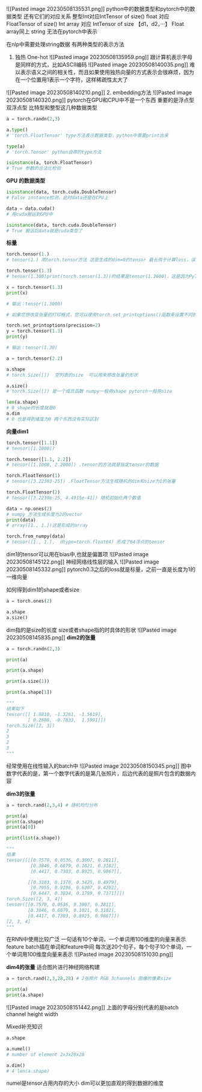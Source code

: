 ![[Pasted image 20230508135531.png]]
python中的数据类型和pytorch中的数据类型
还有它们的对应关系
整型Int对应IntTensor of size()
float 对应 FloatTensor of size()
Int array 对应 IntTensor of size 【d1，d2，···】
Float array同上
string 无法在pytorch中表示

在nlp中需要处理string数据
有两种类型的表示方法
1. 独热 One-hot
![[Pasted image 20230508135959.png]]
跟计算机表示字母是同样的方式，比如ASCII编码
![[Pasted image 20230508140035.png]]
难以表示语义之间的相关性，而且如果使用独热向量的方式表示会很麻烦，因为在一个位置用1表示一个字符，这样稀疏性太大了

![[Pasted image 20230508140210.png]]
2. embedding方法
![[Pasted image 20230508140320.png]]
pytorch在GPU和CPU中不是一个东西
重要的是浮点型 双浮点型 比特型和整型这几种数据类型

```python
a = torch.randn(2,3)

a.type()
# 'torch.FloatTensor' type方法表示数据类型，python中需要print出来

type(a)
# 'torch.Tensor' python自带的type方法

isinstance(a, torch.FloatTensor)
# True 参数的合法化检验
```
**GPU 的数据类型**
```python
isinstance(data, torch.cuda.DoubleTensor)
# False instance检测，此时data还是在CPU上

data = data.cuda()
# 用cuda搬运到GPU中

isinstance(data, torch.cuda.DoubleTensor)
# True 搬运后data就是cuda类型了
```

**标量**
```python
torch.tensor(1.)
# tensor(1.) 用torch.tensor方法 这是生成的dim=0的tensor 最长用于计算loss，误差平均后求和 创建的标量是浮点数

torch.tensor(1.3)
# tensor(1.300)print(torch.tensor(1.3))的结果是tensor(1.3000)，这是因为PyTorch的张量有一个默认的打印格式，它会显示张量的类型、形状和数据。对于零维的张量，也就是标量，它会显示tensor()，然后在括号内显示数值，数值会保留四位小数。例如：

x = torch.tensor(1.3) 
print(x)

# 输出：tensor(1.3000)

# 如果您想改变张量的打印格式，您可以使用torch.set_printoptions()函数来设置不同的参数，例如精度、阈值、边缘元素等。例如：

torch.set_printoptions(precision=2) 
y = torch.tensor(1.3) 
print(y)

# 输出：tensor(1.30)
```

```python
a = torch.tensor(2.2)

a.shape
# torch.Size([])  空列表的size  可以用来修改张量的形状

a.size()
# torch.Size([]) 是一个成员函数 numpy一般用shape pytorch一般用size

len(a.shape)
# 0 shape的长度就是0
a.dim
# 0 也是得到维度为0 两个东西没有实际区别
```

**向量dim1**
```python
torch.tensor([1.1])
# tensor([1.1000])

torch.tensor([1.1, 2.2])
# tensor([1.1000, 2.2000]) .tensor的方法就是指定tensor的数据

torch.FloatTensor(1)
# tensor([3.22393-25]) .FloatTensor方法生成随机的dim和size为1的张量

torch.FloatTensor(2)
# tensor([3.2239e-25, 4.4915e-41]) 随机初始化两个数值

data = np.ones(2)
# numpy 方法生成长度为2的vector
print(data)
# array([1., 1.])这是形成的array

torch.from_numpy(data)
# tensor([1., 1.],  dtype=torch.float64) 形成了64浮点的tensor
```
dim1的tensor可以用在bias中,也就是偏置项
![[Pasted image 20230508145122.png]]
神经网络线性层的输入
![[Pasted image 20230508145332.png]]
pytorch0.3之后的loss就是标量，之前一直是长度为1的一维向量

如何得到dim1的shape或者size
```python
a = torch.ones(2)

a.shape
a.size()
```
dim指的是size的长度
size或者shape指的时具体的形状
![[Pasted image 20230508145835.png]]
**dim2的张量**
```python
a = torch.randn(2,3)

print(a)

print(a.shape)

print(a.size(1))

print(a.shape[1])

"""
结果如下
tensor([[ 1.0810, -1.3261, -1.5619],
        [ 0.2888, -0.7833,  1.5991]])
torch.Size([2, 3])
2
3
2
3
"""
```
经常使用在线性输入的batch中
![[Pasted image 20230508150345.png]]
图中数字代表的是，第一个数字代表的是第几张照片，后边代表的是照片包含的数据内容

**dim3的张量**
```python
a = torch.rand(2,3,4) # 随机均匀分布

print(a)
print(a.shape)
print(a[0])

print(list(a.shape))

"""
结果
tensor([[[0.7570, 0.0536, 0.3007, 0.2811],
         [0.3846, 0.6879, 0.1021, 0.3182],
         [0.4417, 0.7303, 0.8925, 0.9867]],

        [[0.3103, 0.1378, 0.3425, 0.4979],
         [0.7955, 0.9186, 0.6307, 0.4262],
         [0.6447, 0.3034, 0.1799, 0.7371]]])
torch.Size([2, 3, 4])
tensor([[0.7570, 0.0536, 0.3007, 0.2811],
        [0.3846, 0.6879, 0.1021, 0.3182],
        [0.4417, 0.7303, 0.8925, 0.9867]])
[2, 3, 4]
"""
```
在RNN中使用比较广泛
一句话有10个单词，一个单词用100维度的向量来表示feature
batch插在单词和feature中间
每次送20个句子，每个句子10个单词，一个单词用100维度向量来表示
![[Pasted image 20230508151030.png]]

**dim4的张量**
适合图片进行神经网络构建
```python
a = torch.rand(2,3,28,28) # 2张照片 RGB 3channels 图像的像素size

print(a)
print(a.shape)

```
![[Pasted image 20230508151442.png]]
上面的字母分别代表的是batch channel height width

Mixed补充知识
```python
a.shape

a.numel()
# number of element 2x3x28x28

a.dim()
# 4 len(a.shape)
```
numel是tensor占用内存的大小
dim可以更加直观的得到数据的维度

